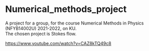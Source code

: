 # Numerical_methods_project

A project for a group, for the course Numerical Methods in Physics (NFYB14002U) 2021-2022, on KU. <br>
The chosen project is Stokes flow.

https://www.youtube.com/watch?v=CAZ8kTQ49c8

